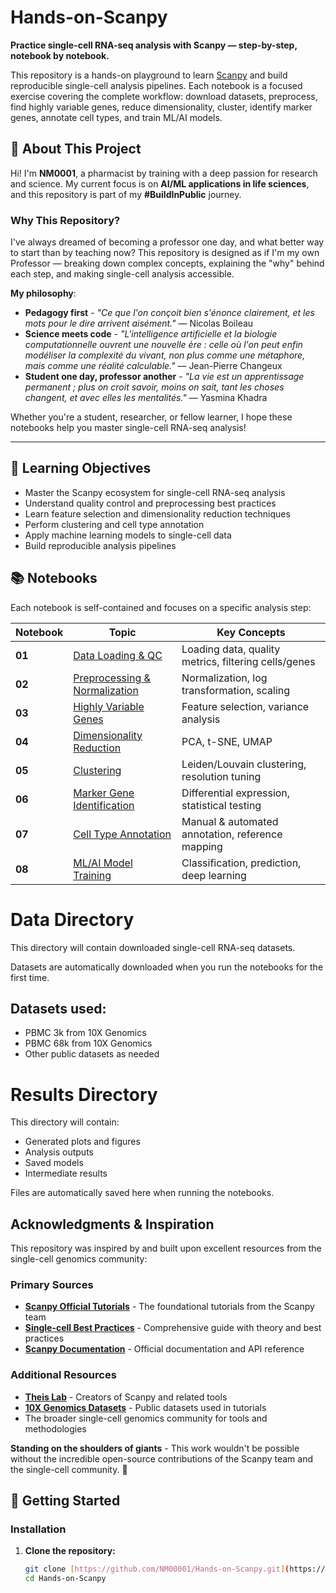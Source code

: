 # Hands-on-Scanpy

**Practice single-cell RNA-seq analysis with Scanpy — step-by-step, notebook by notebook.**

This repository is a hands-on playground to learn [Scanpy](https://scanpy.readthedocs.io/) and build reproducible single-cell analysis pipelines. Each notebook is a focused exercise covering the complete workflow: download datasets, preprocess, find highly variable genes, reduce dimensionality, cluster, identify marker genes, annotate cell types, and train ML/AI models.

## 👋 About This Project

Hi! I'm **NM0001**, a pharmacist by training with a deep passion for research and science. My current focus is on **AI/ML applications in life sciences**, and this repository is part of my **#BuildInPublic** journey.

### Why This Repository?

I've always dreamed of becoming a professor one day, and what better way to start than by teaching now? This repository is designed as if I'm my own Professor — breaking down complex concepts, explaining the "why" behind each step, and making single-cell analysis accessible.

**My philosophy**: 
- **Pedagogy first** - *"Ce que l'on conçoit bien s'énonce clairement, et les mots pour le dire arrivent aisément."* — Nicolas Boileau
- **Science meets code** - *"L'intelligence artificielle et la biologie computationnelle ouvrent une nouvelle ère : celle où l'on peut enfin modéliser la complexité du vivant, non plus comme une métaphore, mais comme une réalité calculable."* — Jean-Pierre Changeux
- **Student one day, professor another** - *"La vie est un apprentissage permanent ; plus on croit savoir, moins on sait, tant les choses changent, et avec elles les mentalités."* — Yasmina Khadra

Whether you're a student, researcher, or fellow learner, I hope these notebooks help you master single-cell RNA-seq analysis!

---

## 🎯 Learning Objectives

- Master the Scanpy ecosystem for single-cell RNA-seq analysis
- Understand quality control and preprocessing best practices
- Learn feature selection and dimensionality reduction techniques
- Perform clustering and cell type annotation
- Apply machine learning models to single-cell data
- Build reproducible analysis pipelines

## 📚 Notebooks

Each notebook is self-contained and focuses on a specific analysis step:

| Notebook | Topic | Key Concepts |
|----------|-------|--------------|
| **01** | [Data Loading & QC](notebooks/01_data_loading_and_qc.ipynb) | Loading data, quality metrics, filtering cells/genes |
| **02** | [Preprocessing & Normalization](notebooks/02_preprocessing_normalization.ipynb) | Normalization, log transformation, scaling |
| **03** | [Highly Variable Genes](notebooks/03_highly_variable_genes.ipynb) | Feature selection, variance analysis |
| **04** | [Dimensionality Reduction](notebooks/04_dimensionality_reduction.ipynb) | PCA, t-SNE, UMAP |
| **05** | [Clustering](notebooks/05_clustering.ipynb) | Leiden/Louvain clustering, resolution tuning |
| **06** | [Marker Gene Identification](notebooks/06_marker_genes.ipynb) | Differential expression, statistical testing |
| **07** | [Cell Type Annotation](notebooks/07_cell_type_annotation.ipynb) | Manual & automated annotation, reference mapping |
| **08** | [ML/AI Model Training](notebooks/08_ml_model_training.ipynb) | Classification, prediction, deep learning |

# Data Directory

This directory will contain downloaded single-cell RNA-seq datasets.

Datasets are automatically downloaded when you run the notebooks for the first time.

## Datasets used:
- PBMC 3k from 10X Genomics
- PBMC 68k from 10X Genomics
- Other public datasets as needed

# Results Directory

This directory will contain:
- Generated plots and figures
- Analysis outputs
- Saved models
- Intermediate results

Files are automatically saved here when running the notebooks.

## Acknowledgments & Inspiration

This repository was inspired by and built upon excellent resources from the single-cell genomics community:

### Primary Sources

- **[Scanpy Official Tutorials](https://scanpy-tutorials.readthedocs.io/)** - The foundational tutorials from the Scanpy team
- **[Single-cell Best Practices](https://www.sc-best-practices.org/)** - Comprehensive guide with theory and best practices
- **[Scanpy Documentation](https://scanpy.readthedocs.io/)** - Official documentation and API reference

### Additional Resources

- **[Theis Lab](https://github.com/theislab)** - Creators of Scanpy and related tools
- **[10X Genomics Datasets](https://www.10xgenomics.com/resources/datasets)** - Public datasets used in tutorials
- The broader single-cell genomics community for tools and methodologies

**Standing on the shoulders of giants** - This work wouldn't be possible without the incredible open-source contributions of the Scanpy team and the single-cell community. 🙏

## 🚀 Getting Started

### Installation

1. **Clone the repository:**
   ```bash
   git clone [https://github.com/NM00001/Hands-on-Scanpy.git](https://github.com/NM0001/Hands-on-Scanpy.git)
   cd Hands-on-Scanpy
